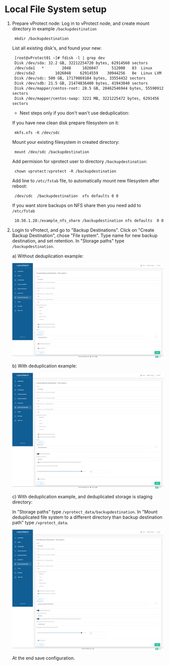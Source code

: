 # Local File System setup

1. Prepare vProtect node:
	Log in to vProtect node, and create mount directory in example `/backupdestination`
	
	 ```text
      mkdir /backupdestination
     ```

	List all existing disk's, and found your new:
	
	 ```text
      [root@vProtect01 ~]# fdisk -l | grep dev
	  Disk /dev/sda: 32.2 GB, 32212254720 bytes, 62914560 sectors
	  /dev/sda1   *        2048     1026047      512000   83  Linux
	  /dev/sda2         1026048    62914559    30944256   8e  Linux LVM
	  Disk /dev/sdc: 500 GB, 17179869184 bytes, 33554432 sectors
	  Disk /dev/sdb: 21.5 GB, 21474836480 bytes, 41943040 sectors
	  Disk /dev/mapper/centos-root: 28.5 GB, 28462546944 bytes, 55590912 sectors
	  Disk /dev/mapper/centos-swap: 3221 MB, 3221225472 bytes, 6291456 sectors
     ```

	* Next steps only if you don't wan't use deduplication:
	 
	 If you have new clean disk prepare filesystem on it:
	
	 ```text
      mkfs.xfs -K /dev/sdc
     ```
	
	 Mount your existing filesystem in created directory:
	
	 ```text
      mount /dev/sdc /backupdestination
     ```

	 Add permision for vprotect user to directory `/backupdestination`:
	
	 ```text
      chown vprotect:vprotect -R /backupdestination
     ```
	 
	 Add line to `/etc/fstab` file, to automatically mount new filesystem after reboot:
   
   	 ```text
      /dev/sdc	/backupdestination	xfs	defaults 0 0
     ```
	
	 If you want store backups on NFS share then you need add to `/etc/fstab`
   
	 ```text
      10.50.1.28:/example_nfs_share /backupdestination nfs defaults  0 0
     ```
   
2. Login to vProtect, and go to "Backup Destinations".
	Click on "Create Backup Destination", chose "File system".
	Type name for new backup destination, and set retention.
	In "Storage paths" type `/backupdestination`.
	
	a) Without deduplication example:

	 ![](../.gitbook/assets/setup_filessytem.png)

	b) With deduplication example:

	 ![](../.gitbook/assets/setup_filessytem_dedup.png)

	c) With deduplication example, and deduplicated storage is staging directory:
	
	 In "Storage paths" type `/vprotect_data/backupdestination`.
	 In "Mount deduplicated file system to a different directory than backup destination path" type `/vprotect_data`.

	 ![](../.gitbook/assets/setup_filessytem_dedup_vpr.png)
	
	At the end save configuration.